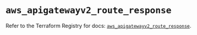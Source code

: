 # `aws_apigatewayv2_route_response`

Refer to the Terraform Registry for docs: [`aws_apigatewayv2_route_response`](https://registry.terraform.io/providers/hashicorp/aws/5.81.0/docs/resources/apigatewayv2_route_response).
